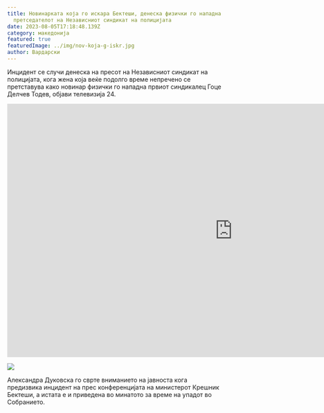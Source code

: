 ```yaml
---
title: Новинарката која го искара Бектеши, денеска физички го нападна
  претседателот на Независниот синдикат на полицијата
date: 2023-08-05T17:18:48.139Z
category: македонија
featured: true
featuredImage: ../img/nov-koja-g-iskr.jpg
author: Вардарски
---
```

<!--StartFragment-->

Инцидент се случи денеска на пресот на Независниот синдикат на полицијата, кога жена која веќе подолго време непречено се претставува како новинар физички го нападна првиот синдикалец Гоце Делчев Тодев, објави телевизија 24.

<iframe width="1040" height="585" src="https://www.youtube.com/embed/gJLrmIOPORo" title="Физички напад врз претседателот на независниот полициски синдикат за време на прес конференција" frameborder="0" allow="accelerometer; autoplay; clipboard-write; encrypted-media; gyroscope; picture-in-picture; web-share" allowfullscreen></iframe>

![](../img/goce-delcev.jpg)

<!--StartFragment-->

Александра Дуковска го сврте вниманието на јавноста кога предизвика инцидент на прес конференцијата на министерот Крешник Бектеши, а истата е и приведена во минатото за време на упадот во Собранието.

<!--EndFragment-->